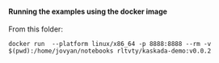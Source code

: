 #### Running the examples using the docker image

From this folder:
```
docker run  --platform linux/x86_64 -p 8888:8888 --rm -v $(pwd):/home/jovyan/notebooks rltvty/kaskada-demo:v0.0.2
```
